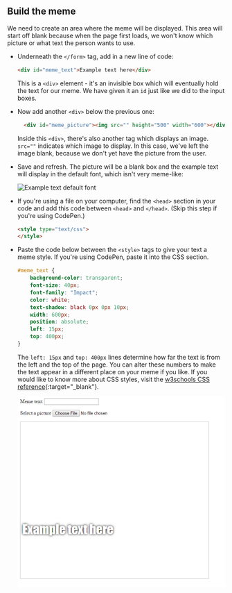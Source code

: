 ## Build the meme

We need to create an area where the meme will be displayed. This area will start off blank because when the page first loads, we won't know which picture or what text the person wants to use.

- Underneath the `</form>` tag, add in a new line of code:

  ```html
  <div id="meme_text">Example text here</div>
  ```

  This is a `<div>` element - it's an invisible box which will eventually hold the text for our meme. We have given it an `id` just like we did to the input boxes.

- Now add another `<div>` below the previous one:

  ```html
    <div id="meme_picture"><img src="" height="500" width="600"></div>
    ```

    Inside this `<div>`, there's also another tag which displays an image. `src=""` indicates which image to display. In this case, we've left the image blank, because we don't yet have the picture from the user.

- Save and refresh. The picture will be a blank box and the example text will display in the default font, which isn't very meme-like:

    ![Example text default font](images/example-text-default.png)

- If you're using a file on your computer, find the `<head>` section in your code and add this code between `<head>` and `</head>`. (Skip this step if you're using CodePen.)

  ```html
  <style type="text/css">
  </style>
  ```

- Paste the code below between the `<style>` tags to give your text a meme style. If you're using CodePen, paste it into the CSS section.

    ```css
    #meme_text {
        background-color: transparent;
        font-size: 40px;
        font-family: "Impact";
        color: white;
        text-shadow: black 0px 0px 10px;
        width: 600px;
        position: absolute;
        left: 15px;
        top: 400px;
    }
    ```

  The `left: 15px` and `top: 400px` lines determine how far the text is from the left and the top of the page. You can alter these numbers to make the text appear in a different place on your meme if you like. If you would like to know more about CSS styles, visit the [w3schools CSS reference](http://www.w3schools.com/CSSref/){:target="_blank"}.

  ![Example text in meme](images/example-text-memey.png)
